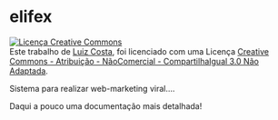 elifex
======

<a rel="license" href="http://creativecommons.org/licenses/by-nc-sa/3.0/deed.pt"><img alt="Licença Creative Commons" style="border-width:0" src="http://i.creativecommons.org/l/by-nc-sa/3.0/80x15.png" /></a><br />Este trabalho de <a xmlns:cc="http://creativecommons.org/ns#" href="https://twitter.com/luiz_pqt" property="cc:attributionName" rel="cc:attributionURL">Luiz Costa</a>, foi licenciado com uma Licença <a rel="license" href="http://creativecommons.org/licenses/by-nc-sa/3.0/deed.pt">Creative Commons - Atribuição - NãoComercial - CompartilhaIgual 3.0 Não Adaptada</a>.

Sistema para realizar web-marketing viral....

Daqui a pouco uma documentação mais detalhada!